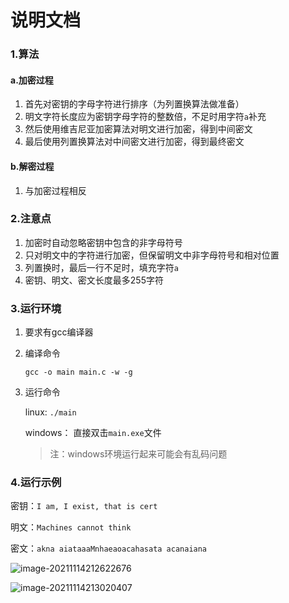 # 说明文档

### 1.算法

#### a.加密过程

1. 首先对密钥的字母字符进行排序（为列置换算法做准备）
2. 明文字符长度应为密钥字母字符的整数倍，不足时用字符`a`补充
3. 然后使用维吉尼亚加密算法对明文进行加密，得到中间密文
4. 最后使用列置换算法对中间密文进行加密，得到最终密文

#### b.解密过程

1. 与加密过程相反



### 2.注意点

1. 加密时自动忽略密钥中包含的非字母符号
2. 只对明文中的字符进行加密，但保留明文中非字母符号和相对位置
3. 列置换时，最后一行不足时，填充字符`a`
4. 密钥、明文、密文长度最多255字符



### 3.运行环境

1. 要求有gcc编译器

2. 编译命令

   ```shell
   gcc -o main main.c -w -g
   ```

3. 运行命令

   linux: `./main`
   
   windows： 直接双击`main.exe`文件

   > 注：windows环境运行起来可能会有乱码问题



### 4.运行示例

密钥：`I am, I exist, that is cert`

明文：`Machines cannot think`

密文：`akna aiataaaMnhaeaoacahasata acanaiana`

![image-20211114212622676](https://gitee.com/RealGUO/picgo/raw/master/20211114212622.png)

![image-20211114213020407](https://gitee.com/RealGUO/picgo/raw/master/20211114213020.png)